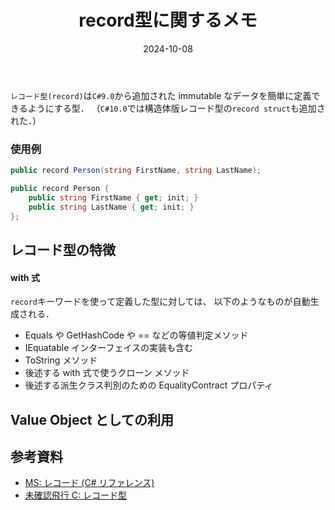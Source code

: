 ﻿---
title: record型に関するメモ
date: 2024-10-08
categories: [ C# ]
tags:
  - C#
---

`レコード型(record)`は`C#9.0`から追加された immutable なデータを簡単に定義できるようにする型．
（`C#10.0`では構造体版レコード型の`record struct`も追加された．）

### 使用例

```cs
public record Person(string FirstName, string LastName);
```

```cs
public record Person {
    public string FirstName { get; init; }
    public string LastName { get; init; }
};
```

## レコード型の特徴

####

####

#### with 式

`record`キーワードを使って定義した型に対しては、 以下のようなものが自動生成される．

- Equals や GetHashCode や == などの等値判定メソッド
- IEquatable<T> インターフェイスの実装も含む
- ToString メソッド
- 後述する with 式で使うクローン メソッド
- 後述する派生クラス判別のための EqualityContract プロパティ

## Value Object としての利用

##

## 参考資料

- [MS: レコード (C# リファレンス)](https://learn.microsoft.com/ja-jp/dotnet/csharp/language-reference/builtin-types/record)
- [未確認飛行 C: レコード型](https://ufcpp.net/study/csharp/datatype/record/)
